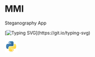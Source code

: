 # MMI
Steganography App

[![Typing SVG](https://readme-typing-svg.herokuapp.com?font=Fira+Code&pause=1000&color=63618B89&background=000000&center=true&vCenter=true&width=435&height=30&lines=Hide+your+message+inside+image...)](https://git.io/typing-svg)
<p align="left"> <a href="https://www.python.org" target="_blank" rel="noreferrer"> <img src="https://raw.githubusercontent.com/devicons/devicon/master/icons/python/python-original.svg" alt="python" width="40" height="40"/> </a> </p>

